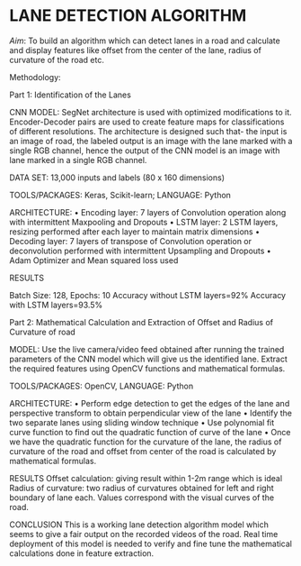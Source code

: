 # LANE DETECTION ALGORITHM

*Aim*: To build an algorithm which can detect lanes in a road and calculate and display features like offset from the center of the lane, radius of curvature of the road etc.

Methodology:

Part 1: Identification of the Lanes

CNN MODEL: SegNet architecture is used with optimized modifications to it. Encoder-Decoder pairs are used to create feature maps for classifications of different resolutions. The architecture is designed such that- the input is an image of road, the labeled output is an image with the lane marked with a single RGB channel, hence the output of the CNN model is an image with lane marked in a single RGB channel.

DATA SET: 13,000 inputs and labels (80 x 160 dimensions)

TOOLS/PACKAGES:  Keras, Scikit-learn;  LANGUAGE: Python

ARCHITECTURE:
•	Encoding layer:  7 layers of Convolution operation along with intermittent Maxpooling and Dropouts
•	LSTM layer: 2 LSTM layers, resizing performed after each layer to maintain matrix dimensions
•	Decoding layer: 7 layers of transpose of Convolution operation or deconvolution performed with intermittent Upsampling and Dropouts
•	Adam Optimizer and Mean squared loss used 

RESULTS

Batch Size: 128, Epochs: 10
Accuracy without LSTM layers=92% 
Accuracy with LSTM layers=93.5% 

Part 2: Mathematical Calculation and Extraction of Offset and Radius of Curvature of road 

MODEL: Use the live camera/video feed obtained after running the trained parameters of the CNN model which will give us the identified lane.  Extract the required features using OpenCV functions and mathematical formulas.

TOOLS/PACKAGES:  OpenCV,   LANGUAGE: Python

ARCHITECTURE:
•	Perform edge detection to get the edges of the lane and perspective transform to obtain perpendicular view of the lane
•	Identify the two separate lanes using sliding window technique
•	Use polynomial fit curve function to find out the quadratic function of curve of the lane
•	Once we have the quadratic function for the curvature of the lane, the radius of curvature of the road and offset from center of the road is calculated by mathematical formulas.

RESULTS
Offset calculation: giving result within 1-2m range which is ideal
Radius of curvature: two radius of curvatures obtained for left and right boundary of lane each. Values correspond with the visual curves of the road.

CONCLUSION
This is a working lane detection algorithm model which seems to give a fair output on the recorded videos of the road. Real time deployment of this model is needed to verify and fine tune the mathematical calculations done in feature extraction.

